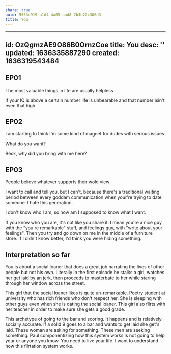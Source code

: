 ```yaml
---
share: true
uuid: 5553d919-a1d4-4a05-aad8-7b3b22c306d3
title: You
---
```

---
id: OzQgmzAE9O86B0OrnzCoe
title: You
desc: ''
updated: 1636335887290
created: 1636319543484
---

## EP01

The most valuable things in life are usually helpless

If your IQ is above a certain number life is unbearable and that number isin't even that high.

## EP02

I am starting to think I'm some kind of magnet for dudes with serious issues.

What do you want?

Beck, why did you bring with me here?

## EP03

People believe whatever supports their wold view

I want to call and tell you, but I can't, because there's a traditional waiting period between every goddam communication when your're trying to date someone. I hate this generation.

I don't know who I am, so how am I supposed to know what I want.

If you know who you are, it's not like you share it. I mean you're a nice guy with the "you're remarkable" stuff, and feelings guy, with "write about your feelings". Then you try and go down on me in the middle of a furniture store. If I didn't know better, I'd think you were hiding something.

## Interpretation so far

You is about a social loaner that does a great job narrating the lives of other people but not his own. Literally in the first episode he stalks a girl, watches her get laid by an jerk, then proceeds to masterbate to her while staring through her window across the street.

This girl that the social loaner likes is quite un-remarkable. Poetry student at university who has rich friends who don't respect her. She is sleeping with other guys even when she is dating the social loaner. This girl also flirts with her teacher in order to make sure she gets a good grade.

This archetype of going to the bar and scoring. It happens and is relatively socially accurate. If a solid 9 goes to a bar and wants to get laid she get's laid. These woman are asking for something. These men are seeking something. Paul componentizing how this system works is not going to help your or anyone you know. You need to live your life. I want to understand how this flirtation system works.